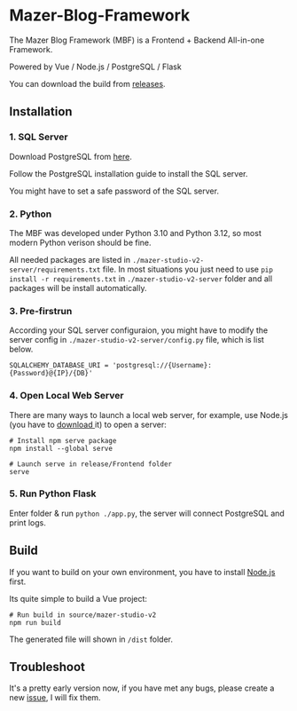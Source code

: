 # Mazer-Blog-Framework

The Mazer Blog Framework (MBF) is a Frontend + Backend All-in-one Framework.

Powered by Vue / Node.js / PostgreSQL / Flask

You can download the build from [releases](https://github.com/Tyuwwe/Mazer-Blog-Framework/releases).

## Installation

### 1. SQL Server

Download PostgreSQL from [here](https://www.postgresql.org/download/).

Follow the PostgreSQL installation guide to install the SQL server.

You might have to set a safe password of the SQL server.

### 2. Python

The MBF was developed under Python 3.10 and Python 3.12, so most modern Python verison should be fine.

All needed packages are listed in `./mazer-studio-v2-server/requirements.txt` file. In most situations you just need to use `pip install -r requirements.txt` in `./mazer-studio-v2-server` folder and all packages will be install automatically.

### 3. Pre-firstrun

According your SQL server configuraion, you might have to modify the server config in `./mazer-studio-v2-server/config.py` file, which is list below.

```
SQLALCHEMY_DATABASE_URI = 'postgresql://{Username}:{Password}@{IP}/{DB}'
```

### 4. Open Local Web Server

There are many ways to launch a local web server, for example, use Node.js (you have to [download ](https://nodejs.org/)it) to open a server:

```shell
# Install npm serve package
npm install --global serve

# Launch serve in release/Frontend folder
serve
```

### 5. Run Python Flask

Enter folder & run `python ./app.py`, the server will connect PostgreSQL and print logs.

## Build

If you want to build on your own environment, you have to install [Node.js](https://nodejs.org/) first.

Its quite simple to build a Vue project:

```shell
# Run build in source/mazer-studio-v2
npm run build
```

The generated file will shown in `/dist` folder.

## Troubleshoot

It's a pretty early version now, if you have met any bugs, please create a new [issue](https://github.com/Tyuwwe/Mazer-Blog-Framework/issues), I will fix them.
